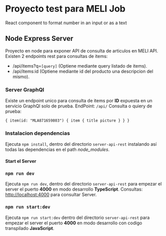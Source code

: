 # Proyecto test para MELI Job
React component to format number in an input or as a text

## Node Express Server

Proyecto en node para exponer API de consulta de articulos en MELI API.
Existen 2 endpoints rest para consultas de items:
- /api/items?q=`[query]` (Optiene mediante query listado de items).
- /api/items:id  (Optiene mediante id del producto una descripcion del mismo).

### Server GraphQl
Existe un endpoint unico para consulta de items por __ID__ expuesta en un servicio GraphQl solo de prueba.
EndPoint: `/api/`
Consulta o quiery de prueba:

`{
  item(id: "MLA871659803") {
    item {
      title
      picture
    }
  }
}`
### Instalacion dependencias
Ejecuta `npm install`, dentro del directorio `server-api-rest` instalando así todas las dependencias en el path _node\_modules_.

#### Start el Server

### `npm run dev`
Ejecuta `npm run dev`, dentro del directorio `server-api-rest` para empezar el server el puerto __4000__ en modo desarrollo __TypeScript__.
Consultas: [http://localhost:4000](http://localhost:4000) para consultar Server.

### `npm run start:dev`
Ejecuta `npm run start:dev` dentro del directorio `server-api-rest` para empezar el server el puerto __4000__ en modo desarrollo con codigo transpilado __JavaScript__.
